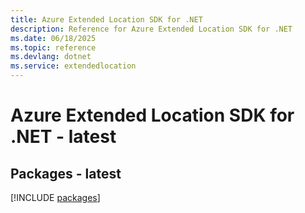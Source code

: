 ```yaml
---
title: Azure Extended Location SDK for .NET
description: Reference for Azure Extended Location SDK for .NET
ms.date: 06/18/2025
ms.topic: reference
ms.devlang: dotnet
ms.service: extendedlocation
---
```

# Azure Extended Location SDK for .NET - latest
## Packages - latest
[!INCLUDE [packages](extended-location-index.md)]